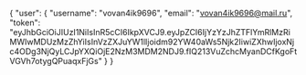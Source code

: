 {
    "user": {
        "username": "vovan4ik9696",
        "email": "vovan4ik9696@mail.ru",
        "token": "eyJhbGciOiJIUzI1NiIsInR5cCI6IkpXVCJ9.eyJpZCI6IjYzYzJhZTFlYmRlMzRiMWIwMDUzMzZhYiIsInVzZXJuYW1lIjoidm92YW40aWs5Njk2IiwiZXhwIjoxNjc4ODg3NjQyLCJpYXQiOjE2NzM3MDM2NDJ9.fIQ213VuZchcMyanDCfKgoFtVGVh7otygQPuaqxFjGs"
    }
}
